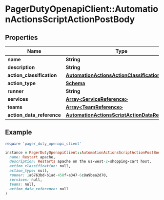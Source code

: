 # PagerDutyOpenapiClient::AutomationActionsScriptActionPostBody

## Properties

| Name | Type | Description | Notes |
| ---- | ---- | ----------- | ----- |
| **name** | **String** |  |  |
| **description** | **String** |  |  |
| **action_classification** | [**AutomationActionsActionClassificationEnum**](AutomationActionsActionClassificationEnum.md) |  | [optional] |
| **action_type** | [**Schema**](Schema.md) |  |  |
| **runner** | **String** |  | [optional] |
| **services** | [**Array&lt;ServiceReference&gt;**](ServiceReference.md) |  | [optional] |
| **teams** | [**Array&lt;TeamReference&gt;**](TeamReference.md) |  | [optional] |
| **action_data_reference** | [**AutomationActionsScriptActionDataReference**](AutomationActionsScriptActionDataReference.md) |  |  |

## Example

```ruby
require 'pager_duty_openapi_client'

instance = PagerDutyOpenapiClient::AutomationActionsScriptActionPostBody.new(
  name: Restart apache,
  description: Restarts apache on the us-west-2-shopping-cart host,
  action_classification: null,
  action_type: null,
  runner: 1a6763bd-b1ad-458f-a347-6c8a9bea2d70,
  services: null,
  teams: null,
  action_data_reference: null
)
```

